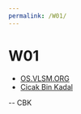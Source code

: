 ```yaml
---
permalink: /W01/
---
```


# W01

* [OS.VLSM.ORG](https://os.vlsm.org/)
* [Cicak Bin Kadal](../)

-- CBK

